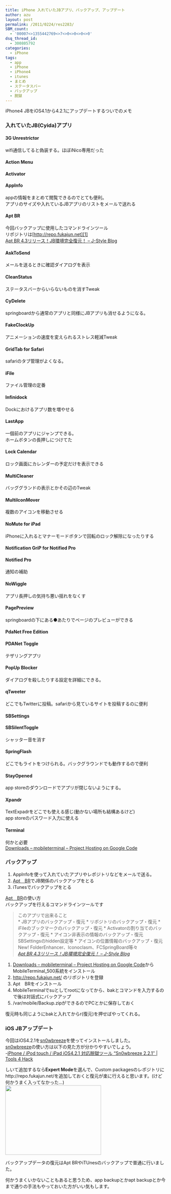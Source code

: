 ```yaml
---
title: iPhone 入れていたJBアプリ、バックアップ、アップデート
author: azu
layout: post
permalink: /2011/0224/res2283/
SBM_count:
  - '00007<>1355442769<>7<>0<>0<>0<>0'
dsq_thread_id:
  - 300805792
categories:
  - iPhone
tags:
  - app
  - iPhone
  - iPhone4
  - itunes
  - まとめ
  - ステータスバー
  - バックアップ
  - 脱獄
---
```

iPhone4 JBをiOS4.1から4.2.1にアップデートするついでのメモ

### 入れていたJB(Cyida)アプリ

#### 3G Unrestrictor

wifi通信してると偽装する。ほぼiNico専用だった

#### Action Menu

#### Activator

#### AppInfo

appの情報をまとめて閲覧できるのでとても便利。  
アプリのサイズや入れているJBアプリのリストをメールで送れる

#### Apt BR

今回バックアップに使用したコマンドラインツール  
リポジトリは[http://repo.fukajun.net][1]  
[Apt BR 4.3リリース！JB環境完全復元！ &#8211; J-Style Blog][2]

#### AskToSend

メールを送るときに確認ダイアログを表示

#### CleanStatus

ステータスバーからいらないものを消すTweak

#### CyDelete

springboardから通常のアプリと同様にJBアプリも消せるようになる。

#### FakeClockUp

アニメーションの速度を変えられるストレス軽減Tweak

#### GridTab for Safari

safariのタブ管理がよくなる。

#### iFile

ファイル管理の定番

#### Infinidock

Dockにおけるアプリ数を増やせる

#### LastApp

一個前のアプリにジャンプできる。  
ホームボタンの長押しにつけてた

#### Lock Calendar

ロック画面にカレンダーの予定だけを表示できる

#### MultiCleaner

バッググランドの表示とかその辺のTweak

#### MultiIconMover

複数のアイコンを移動させる

#### NoMute for iPad

iPhoneに入れるとマナーモードボタンで回転のロック解除になったりする

#### Notification GriP for Notified Pro

#### Notified Pro

通知の補助

#### NoWiggle

アプリ長押しの気持ち悪い揺れをなくす

#### PagePreview

springboardの下にある●あたりでページのプレビューができる

#### PdaNet Free Edition

#### PDANet Toggle

テザリングアプリ

#### PopUp Blocker

ダイアログを殺したりする設定を詳細にできる。

#### qTweeter

どこでもTwitterに投稿。safariから見ているサイトを投稿するのに便利

#### SBSettings

#### SBSilentToggle

シャッター音を消す

#### SpringFlash

どこでもライトをつけられる。バックグラウンドでも動作するので便利

#### StayOpened

app storeのダウンロードでアプリが閉じないようにする。

#### Xpandr

TextExpadrをどこでも使える感じ(動かない場所も結構あるけど)  
app storeのパスワード入力に使える

#### Terminal

何かと必要  
[Downloads &#8211; mobileterminal &#8211; Project Hosting on Google Code][3]

### バックアップ

1.  AppInfoを使って入れていたアプリやレポジトリなどをメールで送る。
2.  [Apt　BR][4]でJB関係のバックアップをとる
3.  iTunesでバックアップをとる

[Apt　BR][4]の使い方  
バックアップを行えるコマンドラインツールです

<div>
  <blockquote title="Apt BR 4.3リリース！JB環境完全復元！ - J-Style Blog" cite="http://i.fukajun.net/?p=281">
    <p>
      このアプリで出来ること<br /> * JBアプリのバックアップ・復元 * リポジトリのバックアップ・復元 * iFileのブックマークのバックアップ・復元 * Activatorの割り当てのバックアップ・復元 * アイコン非表示の情報のバックアップ・復元 SBSettingsのhidden設定等 * アイコンの位置情報のバックアップ・復元 New! FolderEnhancer、Iconoclasm、FCSpringBoard等々 <br /> <cite><a href="http://i.fukajun.net/?p=281">Apt BR 4.3リリース！JB環境完全復元！ &#8211; J-Style Blog</a></cite>
    </p>
  </blockquote>
</div>

1.  [Downloads &#8211; mobileterminal &#8211; Project Hosting on Google Code][3]からMobileTerminal_500系統をインストール
2.  <http://repo.fukajun.net/> のリポジトリを登録
3.  Apt　BRをインストール
4.  MobileTerminalでsuとしてrootになってから、bakとコマンドを入力するので後は対話式にバックアップ
5.  /var/mobile/Backup.zipができるのでPCとかに保存しておく

復元時も同じようにbakと入れてからr(復元)を押せばやってくれる。

### iOS JBアップデート

今回はiOS4.2.1を[sn0wbreeze][5]を使ってインストールしました。  
[sn0wbreeze][5]の使い方は以下の見た方が分かりやすいでしょう。  
-[iPhone / iPod touch / iPad iOS4.2.1 対応脱獄ツール “Sn0wbreeze 2.2.1″ | Tools 4 Hack][6]

しいて追加するなら**Expert Mode**を選んで、Custom packagesのレポジトリにhttp://repo.fukajun.net/を追加しておくと復元が楽に行えると思います。(けど何かうまく入ってなかった…)  
[<img class="alignnone size-medium wp-image-2284" title="ss-2011-02-24-1" src="http://wordpress.local/wp-content/uploads/2011/02/ss-2011-02-24-1-300x217.png" alt="" width="300" height="217" />][7]

バックアップデータの復元はApt BRやiTUnesのバックアップで普通に行いました。

何かうまくいかないこともあると思うため、app backupとかapt backupとか今まで通りの手法もやっておいた方がいい気もします。

 [1]: http://repo.fukajun.net/
 [2]: http://i.fukajun.net/?p=281 "Apt BR 4.3リリース！JB環境完全復元！ - J-Style Blog"
 [3]: http://code.google.com/p/mobileterminal/downloads/list "Downloads - mobileterminal - Project Hosting on Google Code"
 [4]: http://i.fukajun.net/?p=68 "Apt　BR"
 [5]: http://ih8sn0w.com/index.php/welcome.snow "sn0wbreeze"
 [6]: http://tools4hack.santalab.me/sn0wbreeze_221_241.html "iPhone / iPod touch / iPad iOS4.2.1 対応脱獄ツール “Sn0wbreeze 2.2.1″ | Tools 4 Hack"
 [7]: http://wordpress.local/wp-content/uploads/2011/02/ss-2011-02-24-1.png